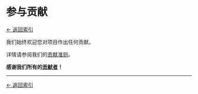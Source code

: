 # 参与贡献

[<- 返回索引](index.md)

我们始终欢迎您对项目作出任何贡献。

详情请参阅我们的[贡献准则](https://github.com/grpc-ecosystem/grpc-spring/blob/master/CONTRIBUTING.md)。

**感谢我们所有的[贡献者](https://github.com/grpc-ecosystem/grpc-spring/graphs/contributors)！**

----------

[<- 返回索引](index.md)
